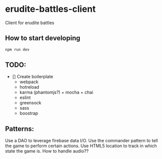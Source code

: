 # erudite-battles-client
Client for erudite battles

## How to start developing

```bash
npm run dev
```

## TODO:

 - [] Create boilerplate
   - webpack
   - hotreload
   - karma (phantomjs?) + mocha + chai
   - eslint
   - greensock
   - sass
   - boostrap

## Patterns:

Use a DAO to leverage firebase data I/O.
Use the commander pattern to tell the game to perform certain actions.
Use HTML5 location to track in which state the game is.
How to handle audio??
